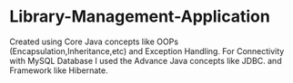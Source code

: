 # Library-Management-Application
Created using Core Java concepts like OOPs (Encapsulation,Inheritance,etc) and Exception Handling. For Connectivity with MySQL Database I used the Advance Java concepts like JDBC. and Framework like Hibernate.
